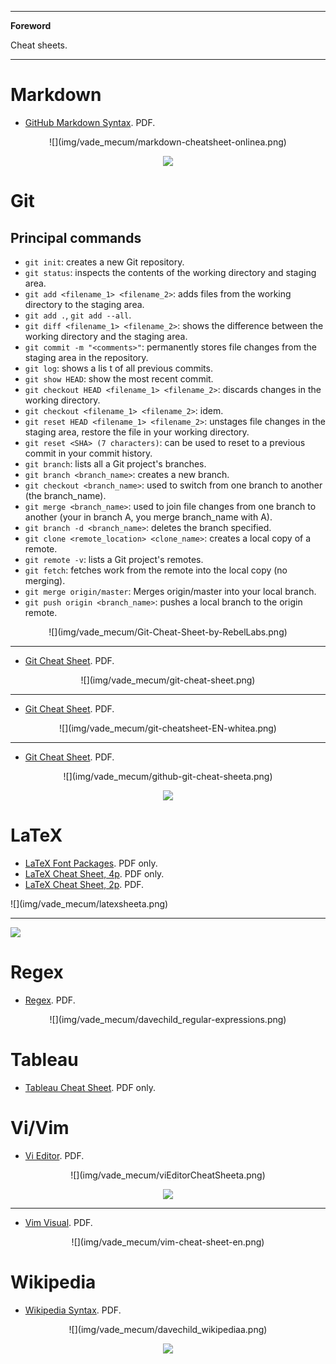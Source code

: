 <!--
---

[TOC]
-->
---

**Foreword**

Cheat sheets.

---

# Markdown

- [GitHub Markdown Syntax](markdown-cheatsheet-online.pdf). PDF.

<center>
![](img/vade_mecum/markdown-cheatsheet-onlinea.png)

![](img/vade_mecum/markdown-cheatsheet-onlinea.png)
</center>

# Git

## Principal commands

- `git init`: creates a new Git repository.
- `git status`: inspects the contents of the working directory and staging area.
- `git add <filename_1> <filename_2>`: adds files from the working directory to the staging area.
- `git add .`, `git add --all`.
- `git diff <filename_1> <filename_2>`: shows the difference between the working directory and the staging area.
- `git commit -m "<comments>"`: permanently stores file changes from the staging area in the repository.
- `git log`: shows a lis t of all previous commits.
- `git show HEAD`: show the most recent commit.
- `git checkout HEAD <filename_1> <filename_2>`: discards changes in the working directory.
- `git checkout <filename_1> <filename_2>`: idem.
- `git reset HEAD <filename_1> <filename_2>`: unstages file changes in the staging area, restore the file in your working directory.
- `git reset <SHA> (7 characters)`: can be used to reset to a previous commit in your commit history.
- `git branch`: lists all a Git project's branches.
- `git branch <branch_name>`: creates a new branch.
- `git checkout <branch_name>`: used to switch from one branch to another (the branch_name).
- `git merge <branch_name>`: used to join file changes from one branch to another (your in branch A, you merge branch_name with A).
- `git branch -d <branch_name>`: deletes the branch specified.
- `git clone <remote_location> <clone_name>`: creates a local copy of a remote.
- `git remote -v`: lists a Git project's remotes.
- `git fetch`: fetches work from the remote into the local copy (no merging).
- `git merge origin/master`: Merges origin/master into your local branch.
- `git push origin <branch_name>`: pushes a local branch to the origin remote.

<center>
![](img/vade_mecum/Git-Cheat-Sheet-by-RebelLabs.png)
</center>

---

- [Git Cheat Sheet](git-cheat-sheet.pdf). PDF.

<center>
![](img/vade_mecum/git-cheat-sheet.png)
</center>

---

- [Git Cheat Sheet](git-cheatsheet-EN-white.pdf). PDF.

<center>
![](img/vade_mecum/git-cheatsheet-EN-whitea.png)
</center>

---

- [Git Cheat Sheet](github-git-cheat-sheet.pdf). PDF.

<center>
![](img/vade_mecum/github-git-cheat-sheeta.png)

![](img/vade_mecum/github-git-cheat-sheetb.png)
</center>

# LaTeX

- [LaTeX Font Packages](latex-font-packages.pdf). PDF only.
- [LaTeX Cheat Sheet, 4p](latexcheatsheet_1.pdf). PDF only.
- [LaTeX Cheat Sheet, 2p](latexsheet.pdf). PDF.

</center>
![](img/vade_mecum/latexsheeta.png)

---

![](img/vade_mecum/latexsheetb.png)
</center>

# Regex

- [Regex](davechild_regular-expressions.pdf). PDF.

<center>
![](img/vade_mecum/davechild_regular-expressions.png)
</center>

# Tableau

- [Tableau Cheat Sheet](Tableau_Cheat_Sheet.pdf). PDF only.

# Vi/Vim

- [Vi Editor](charts.pdf). PDF.

<center>
![](img/vade_mecum/viEditorCheatSheeta.png)

![](img/vade_mecum/viEditorCheatSheetb.png)
</center>

---

- [Vim Visual](vim-cheat-sheet-en.pdf). PDF.

<center>
![](img/vade_mecum/vim-cheat-sheet-en.png)
</center>

# Wikipedia

- [Wikipedia Syntax](davechild_wikipedia.pdf). PDF.

<center>
![](img/vade_mecum/davechild_wikipediaa.png)

![](img/vade_mecum/davechild_wikipediab.png)
</center>

